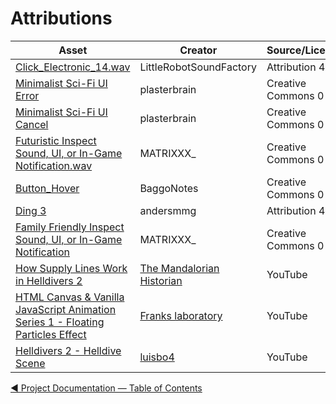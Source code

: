 # Attributions

Asset | Creator | Source/License
--- | --- | ---
[Click_Electronic_14.wav](https://freesound.org/s/288963/) | LittleRobotSoundFactory | Attribution 4.0
[Minimalist Sci-Fi UI Error](https://freesound.org/s/423166/) | plasterbrain | Creative Commons 0
[Minimalist Sci-Fi UI Cancel](https://freesound.org/s/423167/) | plasterbrain | Creative Commons 0
[Futuristic Inspect Sound, UI, or In-Game Notification.wav](https://freesound.org/s/702805/) | MATRIXXX_ | Creative Commons 0
[Button_Hover](https://freesound.org/s/721504/) | BaggoNotes | Creative Commons 0
[Ding 3](https://freesound.org/s/523424/) | andersmmg | Attribution 4.0
[Family Friendly Inspect Sound, UI, or In-Game Notification](https://freesound.org/s/657948/) |MATRIXXX_ | Creative Commons 0
[How Supply Lines Work in Helldivers 2](https://www.youtube.com/watch?v=-aoLRzQuAYk) | [The Mandalorian Historian](https://www.youtube.com/@TheMandalorianHistorian) | YouTube
[HTML Canvas & Vanilla JavaScript Animation Series 1 - Floating Particles Effect](https://www.youtube.com/watch?v=hotMX-pqjkQ) | [Franks laboratory](https://www.youtube.com/@Frankslaboratory) | YouTube
[Helldivers 2 - Helldive Scene](https://www.youtube.com/watch?v=UUF7LEzJRW4) | [luisbo4](https://www.youtube.com/@luisbo3) | YouTube

[◀ Project Documentation — Table of Contents](./Table%20Of%20Contents.md)
